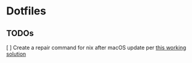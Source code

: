 # Dotfiles

## TODOs

[ ] Create a repair command for nix after macOS update per [this working solution](https://discourse.nixos.org/t/nix-commands-missing-after-macos-12-1-version-upgrade/16679/5)
